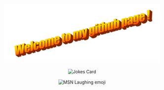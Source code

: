 <div align="center">
  <img src="Images/wordart.png" style="max-width: 100%;" alt="Welcome to my Github Profile" />
  <br />
  <br />
<img src="https://readme-jokes.vercel.app/api" alt="Jokes Card" />
  <br />
  <br />
<img width="500" height="300" src="Images/msnlaugh.gif" alt="MSN Laughing emoji">
  <br />
  <br />
